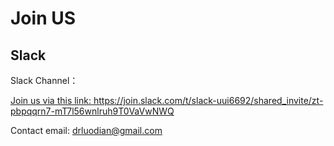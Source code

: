 # Join US

## Slack

Slack Channel：<a href="https://stop10043.slack.com">

Join us via this link: <a href="https://join.slack.com/t/slack-uui6692/shared_invite/zt-pbpqqrn7-mT7l56wnlruh9T0VaVwNWQ">https://join.slack.com/t/slack-uui6692/shared_invite/zt-pbpqqrn7-mT7l56wnlruh9T0VaVwNWQ
</a>

Contact email: drluodian@gmail.com
